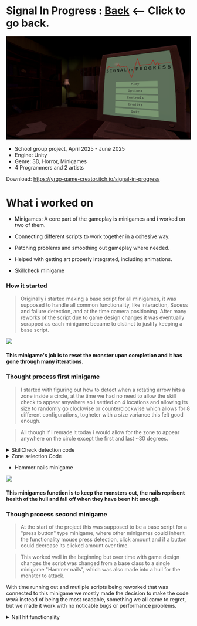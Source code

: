 # Signal In Progress : [Back](https://github.com/sim7234/Portfolio/blob/main/README.md) <-- Click to go back.
<img width="512" height="
" alt="Signal in progress main menu" src="Signal_In_Progress\MainMenu.png" />

* School group project, April 2025 - June 2025
* Engine: Unity
* Genre: 3D, Horror, Minigames
* 4 Programmers and 2 artists

Download:
https://yrgo-game-creator.itch.io/signal-in-progress

# What i worked on
* Minigames: A core part of the gameplay is minigames and i worked on two of them.
* Connecting different scripts to work together in a cohesive way.
* Patching problems and smoothing out gameplay where needed.
* Helped with getting art properly integrated, including animations.

* Skillcheck minigame

### How it started
>Originally i started making a base script for all minigames, it was supposed to handle all common functionality, like interaction, Sucess and failure detection, and at the time camera positioning. After many reworks of the script due to game design changes it was eventually scrapped as each minigame became to distinct to justify keeping a base script.


<td ><img src="Signal_In_Progress\SkillCheckGif.gif"/></td>


#### This minigame's job is to reset the monster upon completion and it has gone through many itterations.


### Thought process first minigame
>I started with figuring out how to detect when a rotating arrow hits a zone inside a circle, at the time we had no need to allow the skill check to appear anywhere so i settled on 4 locations and allowing its size to randomly go clockwise or counterclockwise which allows for 8 different configurations, togheter with a size variance this felt good enough.

>All though if i remade it today i would allow for the zone to appear anywhere on the circle except the first and last ~30 degrees.

<details>

<summary>SkillCheck detection code</summary>
        
```csharp
        
bool CheckIfHitZone()
{
    float skillZonePositionMin = 0;
    float skillZonePositionMax = 0;

    //the 4 different origins change in 90 degrees top is 0, right is 90 bottom 180, left 270, top 360/0

    //the skillcheck arrow is based on rotationValue which goes from 0 to -360.

    switch (currentOrigin)
    {
        case 0:
            //bottom
            skillZonePositionMin = 180;
            skillZonePositionMax = 180;
            break;
        case 1:
            //right
            skillZonePositionMin = 90;
            skillZonePositionMax = 90;
            break;
        case 2:
            //top
            skillZonePositionMin = 0;
            skillZonePositionMax = 0;
            break;
        case 3:
            //left
            skillZonePositionMin = 270;
            skillZonePositionMax = 270;
            break;
        default:
            //top
            skillZonePositionMin = 0;
            skillZonePositionMax = 0;
            break;
    }

    if (rndClockwise == 0)
    {
        skillZonePositionMax += (skillCheckZone.fillAmount * 360);
        //skillzone max is bigger nummber then min
    }
    else
    {
        if (skillZonePositionMin == 0)
            skillZonePositionMin = 360;

        float temp = skillZonePositionMin;

        skillZonePositionMin -= (skillCheckZone.fillAmount * 360);
        skillZonePositionMax = temp;

        //skillzone max is smaller then min (because skillcheck goes opposite direction)
    }

    float arrowPosition = rotationValue * -1;

    if (arrowPosition >= skillZonePositionMin && arrowPosition <= skillZonePositionMax)
    {
        return true;
    }
    else
    {
        return false;
    }
}
```
</details>

<details>
<summary>Zone selection Code</summary>
        
```csharp

void RandomizeFillOrigin()
{
    do
    {
        currentOrigin = Random.Range(0, 4);
    } while (currentOrigin == lastOrigin);

    rndClockwise = Random.Range(0, 2);

    if (rndClockwise == 0)
    {
        skillCheckZone.fillClockwise = true;
    }
    else
    {
        skillCheckZone.fillClockwise = false;
    }

    skillCheckZone.fillOrigin = currentOrigin;
    lastOrigin = currentOrigin;
}

```
</details>

* Hammer nails minigame

<td ><img src="Signal_In_Progress\HammerGif.gif"/></td>

#### This minigames function is to keep the monsters out, the nails reprisent health of the hull and fall off when they have been hit enough.

### Though process second minigame

> At the start of the project this was supposed to be a base script for a "press button" type minigame, where other minigames could inherit the functionality mouse press detection, click amount and if a button could decrease its clicked amount over time.

>This worked well in the beginning but over time with game design changes the script was changed from a base class to a single minigame "Hammer nails", which was also made into a hull for the monster to attack.

With time running out and mutliple scripts being reworked that was connected to this minigame we mostly made the decision to make the code *work* instead of being the most readable, something we all came to regret, but we made it work with no noticable bugs or performance problems.

<details>

<summary>Nail hit functionality</summary>
        
```csharp

void ClickOnObject(GameObject target)
{
    if (target == null) return;

    if (!target.TryGetComponent<CanBeClicked>(out CanBeClicked clickable)) return;

    if (clickable.TryGetComponent<Rigidbody>(out var rb)) return;

    float rndPitch = UnityEngine.Random.Range(0.8f, 1.2f);

    if (clickable.canClick && clickable.activated &&
        (toolsRequirement == miniGameToolRequirements.none || usedTool.toolType == toolsRequirement))
    {
        if (clickable.nailHealth < nailMaxHP)
        {
            clickable.gameObject.transform.localPosition += new Vector3(moveNailAmount / nailMaxHP, 0, 0);

            clickable.nailHealth += 1;

            if (clickable.shouldFall == true)
            {
                clickable.shouldFall = false;
            }
            hullHP += 1;

            if (clickable.nailHealth > nailMaxHP)
            {
                clickable.nailHealth = nailMaxHP;
            }

            if (hullHP > dangerZoneHP && playInDangerSound && source != null)
            {
                playInDangerSound = false;
                StartCoroutine(nameof(StopDangerSound));
            }

            if (clickable.nailHealth == nailMaxHP)
            {
                nailCompletedParticle.gameObject.SetActive(true);
                nailCompletedParticle.transform.position = clickable.transform.position;

                nailCompletedParticle.gameObject.transform.parent = gameObject.transform;
                nailCompletedParticle.transform.rotation = clickable.transform.rotation;
                nailCompletedParticle.gameObject.transform.localPosition -= new Vector3(0.15f, 0, 0);
                nailCompletedParticle.Emit(10);
                nailCompletedParticle.Stop();
            }
        }


        if (AudioManager.Instance is not null && clickable.nailHealth != nailMaxHP)
            AudioManager.Instance.PlayAudioClip(transform.position, "Hammer", "2D", true, 0.08f, rndPitch);
        else if (AudioManager.Instance is not null && clickable.nailHealth == nailMaxHP)
            AudioManager.Instance.PlayAudioClip(transform.position, "Hammer", "2D", true, 0.13f, rndPitch);
    }

  ```
  
  </details>